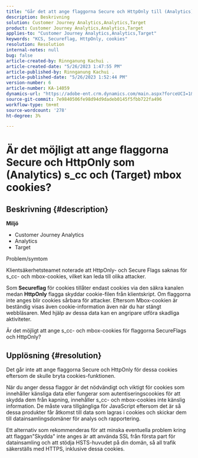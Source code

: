 ```yaml
---
title: "Går det att ange flaggorna Secure och HttpOnly till (Analytics) s_cc och (Target) mbox cookies?"
description: Beskrivning
solution: Customer Journey Analytics,Analytics,Target
product: Customer Journey Analytics,Analytics,Target
applies-to: "Customer Journey Analytics,Analytics,Target"
keywords: "KCS, Secureflag, HttpOnly, cookies"
resolution: Resolution
internal-notes: null
bug: false
article-created-by: Rinnganung Kachui .
article-created-date: "5/26/2023 1:47:55 PM"
article-published-by: Rinnganung Kachui .
article-published-date: "5/26/2023 1:52:44 PM"
version-number: 6
article-number: KA-14059
dynamics-url: "https://adobe-ent.crm.dynamics.com/main.aspx?forceUCI=1&pagetype=entityrecord&etn=knowledgearticle&id=7893b1e8-cbfb-ed11-8849-6045bd006c82"
source-git-commit: 7e9840506fe98d94d9dadeb0145f5fbb722fa496
workflow-type: tm+mt
source-wordcount: '278'
ht-degree: 3%

---
```


# Är det möjligt att ange flaggorna Secure och HttpOnly som (Analytics) s_cc och (Target) mbox cookies?

## Beskrivning {#description}

<b>Miljö</b>
- Customer Journey Analytics
- Analytics 
- Target



Problem/symtom


Klientsäkerhetsteamet noterade att HttpOnly- och Secure Flags saknas för s_cc- och mbox-cookies, vilket kan leda till olika attacker.

Som <b>Secureflag</b> för cookies tillåter endast cookies via den säkra kanalen medan <b>HttpOnly</b> flagga skyddar cookie-filen från klientskript. Om flaggorna inte anges blir cookies sårbara för attacker. Eftersom Mbox-cookien är beständig visas även cookie-information även när du har stängt webbläsaren. Med hjälp av dessa data kan en angripare utföra skadliga aktiviteter.

Är det möjligt att ange s_cc- och mbox-cookies för flaggorna SecureFlags och HttpOnly?


## Upplösning {#resolution}


Det går inte att ange flaggorna Secure och HttpOnly för dessa cookies eftersom de skulle bryta cookies-funktionen.

När du anger dessa flaggor är det nödvändigt och viktigt för cookies som innehåller känsliga data eller fungerar som autentiseringscookies för att skydda dem från kapning, innehåller s_cc- och mbox-cookies inte känslig information. De måste vara tillgängliga för JavaScript eftersom det är så dessa produkter får åtkomst till data som lagras i cookies och skickar dem till datainsamlingsdomäner för analys och rapportering.

Ett alternativ som rekommenderas för att minska eventuella problem kring att flaggan&quot;Skydda&quot; inte anges är att använda SSL från första part för datainsamling och att stödja HSTS-huvudet på din domän, så all trafik säkerställs med HTTPS, inklusive dessa cookies.
